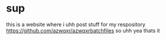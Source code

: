   # sup
this is a website where i uhh
post stuff for my respository
  https://github.com/azwqxr/azwqxrbatchfiles
so uhh yea thats it
